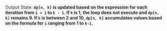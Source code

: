 Output State: **`dp[n, k]` is updated based on the expression for each iteration from `i = 1` to `k - 1`. If `k` is 1, the loop does not execute and `dp[n, k]` remains 9. If `k` is between 2 and 10, `dp[n, k]` accumulates values based on the formula for `i` ranging from 1 to `k-1`.**
